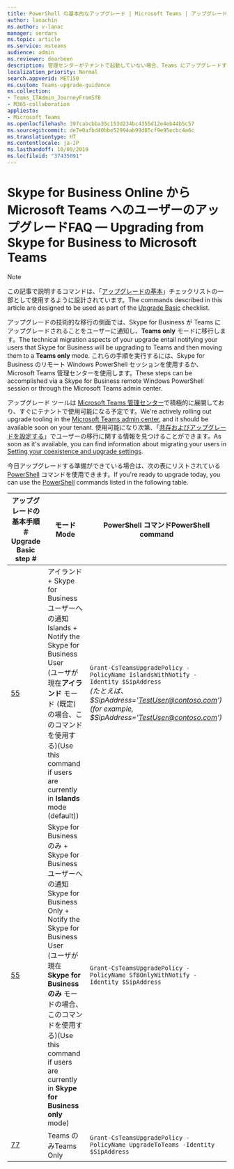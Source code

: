 ```yaml
---
title: PowerShell の基本的なアップグレード | Microsoft Teams | アップグレード相互運用ポリシーの付与
author: lanachin
ms.author: v-lanac
manager: serdars
ms.topic: article
ms.service: msteams
audience: admin
ms.reviewer: dearbeen
description: 管理センターがテナントで起動していない場合、Teams にアップグレードするための一時的な作業
localization_priority: Normal
search.appverid: MET150
ms.custom: Teams-upgrade-guidance
ms.collection:
- Teams_ITAdmin_JourneyFromSfB
- M365-collaboration
appliesto:
- Microsoft Teams
ms.openlocfilehash: 397cabcbba35c153d234bc4355d12e4eb44b5c57
ms.sourcegitcommit: de7e0afbd40bbe52994ab99d85cf9e95ecbc4a6c
ms.translationtype: HT
ms.contentlocale: ja-JP
ms.lasthandoff: 10/09/2019
ms.locfileid: "37435091"
---
```

# <a name="upgrading-your-users-from-skype-for-business-online-to-microsoft-teams"></a><span data-ttu-id="77259-103">Skype for Business Online から Microsoft Teams へのユーザーのアップグレード</span><span class="sxs-lookup"><span data-stu-id="77259-103">FAQ — Upgrading from Skype for Business to Microsoft Teams</span></span>

> [!Note]
> <span data-ttu-id="77259-104">この記事で説明するコマンドは、「[アップグレードの基本](https://aka.ms/UpgradeBasic)」チェックリストの一部として使用するように設計されています。</span><span class="sxs-lookup"><span data-stu-id="77259-104">The commands described in this article are designed to be used as part of the [Upgrade Basic](https://aka.ms/UpgradeBasic) checklist.</span></span>

<span data-ttu-id="77259-105">アップグレードの技術的な移行の側面では、Skype for Business が Teams にアップグレードされることをユーザーに通知し、**Teams only** モードに移行します。</span><span class="sxs-lookup"><span data-stu-id="77259-105">The technical migration aspects of your upgrade entail notifying your users that Skype for Business will be upgrading to Teams and then moving them to a **Teams only** mode.</span></span> <span data-ttu-id="77259-106">これらの手順を実行するには、Skype for Business のリモート Windows PowerShell セッションを使用するか、Microsoft Teams 管理センターを使用します。</span><span class="sxs-lookup"><span data-stu-id="77259-106">These steps can be accomplished via a Skype for Business remote Windows PowerShell session or through the Microsoft Teams admin center.</span></span>

<span data-ttu-id="77259-107">アップグレード ツールは [Microsoft Teams 管理センター](manage-teams-skypeforbusiness-admin-center.md)で積極的に展開しており、すぐにテナントで使用可能になる予定です。</span><span class="sxs-lookup"><span data-stu-id="77259-107">We're actively rolling out upgrade tooling in the [Microsoft Teams admin center](manage-teams-skypeforbusiness-admin-center.md), and it should be available soon on your tenant.</span></span> <span data-ttu-id="77259-108">使用可能になり次第、「[共存およびアップグレードを設定する](https://aka.ms/SkypeToTeams-SetCoexistence)」でユーザーの移行に関する情報を見つけることができます。</span><span class="sxs-lookup"><span data-stu-id="77259-108">As soon as it's available, you can find information about migrating your users in [Setting your coexistence and upgrade settings](https://aka.ms/SkypeToTeams-SetCoexistence).</span></span>

<span data-ttu-id="77259-109">今日アップグレードする準備ができている場合は、次の表にリストされている [PowerShell](https://docs.microsoft.com/office365/enterprise/powershell/manage-office-365-with-office-365-powershell) コマンドを使用できます。</span><span class="sxs-lookup"><span data-stu-id="77259-109">If you're ready to upgrade today, you can use the [PowerShell](https://docs.microsoft.com/office365/enterprise/powershell/manage-office-365-with-office-365-powershell) commands listed in the following table.</span></span>

| <span data-ttu-id="77259-110">アップグレードの基本手順 ＃</span><span class="sxs-lookup"><span data-stu-id="77259-110">Upgrade Basic step #</span></span> | <span data-ttu-id="77259-111">モード</span><span class="sxs-lookup"><span data-stu-id="77259-111">Mode</span></span> | <span data-ttu-id="77259-112">PowerShell コマンド</span><span class="sxs-lookup"><span data-stu-id="77259-112">PowerShell command</span></span> |
|---|---|---|
| [<span data-ttu-id="77259-113">5</span><span class="sxs-lookup"><span data-stu-id="77259-113">5</span></span>](upgrade-basic.md#step-5) | <span data-ttu-id="77259-114">アイランド + Skype for Business ユーザーへの通知</span><span class="sxs-lookup"><span data-stu-id="77259-114">Islands + Notify the Skype for Business User</span></span><br><span data-ttu-id="77259-115">(ユーザが現在**アイランド** モード (既定) の場合、このコマンドを使用する)</span><span class="sxs-lookup"><span data-stu-id="77259-115">(Use this command if users are currently in **Islands** mode (default))</span></span> | ```Grant-CsTeamsUpgradePolicy -PolicyName IslandsWithNotify -Identity $SipAddress```<br><span data-ttu-id="77259-116">*(たとえば、$SipAddress='TestUser@contoso.com')*</span><span class="sxs-lookup"><span data-stu-id="77259-116">*(for example, $SipAddress='TestUser@contoso.com')*</span></span> |
| [<span data-ttu-id="77259-117">5</span><span class="sxs-lookup"><span data-stu-id="77259-117">5</span></span>](upgrade-basic.md#step-5) | <span data-ttu-id="77259-118">Skype for Business のみ + Skype for Business ユーザーへの通知</span><span class="sxs-lookup"><span data-stu-id="77259-118">Skype for Business Only + Notify the Skype for Business User</span></span> <br><span data-ttu-id="77259-119">(ユーザが現在 **Skype for Business のみ** モードの場合、このコマンドを使用する)</span><span class="sxs-lookup"><span data-stu-id="77259-119">(Use this command if users are currently in **Skype for Business only** mode)</span></span> | ```Grant-CsTeamsUpgradePolicy -PolicyName SfBOnlyWithNotify -Identity $SipAddress```  |
| [<span data-ttu-id="77259-120">7</span><span class="sxs-lookup"><span data-stu-id="77259-120">7</span></span>](upgrade-basic.md#step-7) | <span data-ttu-id="77259-121">Teams のみ</span><span class="sxs-lookup"><span data-stu-id="77259-121">Teams Only</span></span> | ```Grant-CsTeamsUpgradePolicy -PolicyName UpgradeToTeams -Identity $SipAddress```  |
